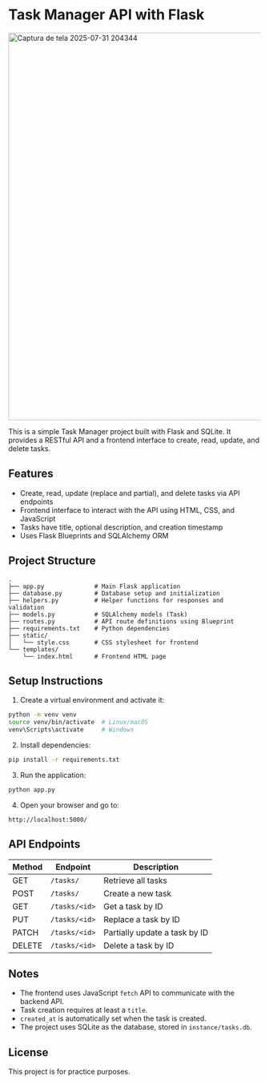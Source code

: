 # Task Manager API with Flask

<img width="960" height="774" alt="Captura de tela 2025-07-31 204344" src="https://github.com/user-attachments/assets/0c4a3a31-77ca-486b-bcc4-1c19d745021e" />

This is a simple Task Manager project built with Flask and SQLite. It provides a RESTful API and a frontend interface to create, read, update, and delete tasks.

## Features

- Create, read, update (replace and partial), and delete tasks via API endpoints
- Frontend interface to interact with the API using HTML, CSS, and JavaScript
- Tasks have title, optional description, and creation timestamp
- Uses Flask Blueprints and SQLAlchemy ORM

## Project Structure

```
.
├── app.py              # Main Flask application
├── database.py         # Database setup and initialization
├── helpers.py          # Helper functions for responses and validation
├── models.py           # SQLAlchemy models (Task)
├── routes.py           # API route definitions using Blueprint
├── requirements.txt    # Python dependencies
├── static/
│   └── style.css       # CSS stylesheet for frontend
└── templates/
    └── index.html      # Frontend HTML page
```

## Setup Instructions

1. Create a virtual environment and activate it:

```bash
python -m venv venv
source venv/bin/activate  # Linux/macOS
venv\Scripts\activate     # Windows
```

2. Install dependencies:

```bash
pip install -r requirements.txt
```

3. Run the application:

```bash
python app.py
```

4. Open your browser and go to:

```
http://localhost:5000/
```

## API Endpoints

| Method | Endpoint         | Description                   |
|--------|------------------|-------------------------------|
| GET    | `/tasks/`        | Retrieve all tasks             |
| POST   | `/tasks/`        | Create a new task              |
| GET    | `/tasks/<id>`    | Get a task by ID               |
| PUT    | `/tasks/<id>`    | Replace a task by ID           |
| PATCH  | `/tasks/<id>`    | Partially update a task by ID  |
| DELETE | `/tasks/<id>`    | Delete a task by ID            |

## Notes

- The frontend uses JavaScript `fetch` API to communicate with the backend API.
- Task creation requires at least a `title`.
- `created_at` is automatically set when the task is created.
- The project uses SQLite as the database, stored in `instance/tasks.db`.

## License

This project is for practice purposes.
